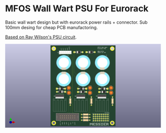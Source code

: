 # MFOS Wall Wart PSU For Eurorack

Basic wall wart design but with eurorack power rails + connector. Sub 100mm desing for cheap PCB manufactoring.

[Based on Ray Wilson's PSU circuit](https://shop.musicfromouterspace.com/cart/mfos-wall-wart-bipolar-power-supply).

![PCB](./mfos-wall-wart-eurorack-psu.png?raw=true)
